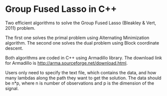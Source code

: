 # Group Fused Lasso in C++
Two efficient algorithms to solve the Group Fused Lasso (Bleakley & Vert, 2011) problem. 

The first one solves the primal problem using Alternating Minimization algorithm.
The second one solves the dual problem using Block coordinate descent.

Both algorithms are coded in C++ using Armadillo library. The download link for Armadillo is http://arma.sourceforge.net/download.html.

Users only need to specify the text file, which contains the data, and how many lambdas along the path they want to 
get the solution.
The data should be n*p, where n is number of observations and p is the dimension of the signal.
